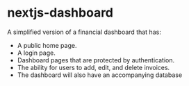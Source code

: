 # nextjs-dashboard
A simplified version of a financial dashboard that has:

* A public home page.
* A login page.
* Dashboard pages that are protected by authentication.
* The ability for users to add, edit, and delete invoices.
* The dashboard will also have an accompanying database
